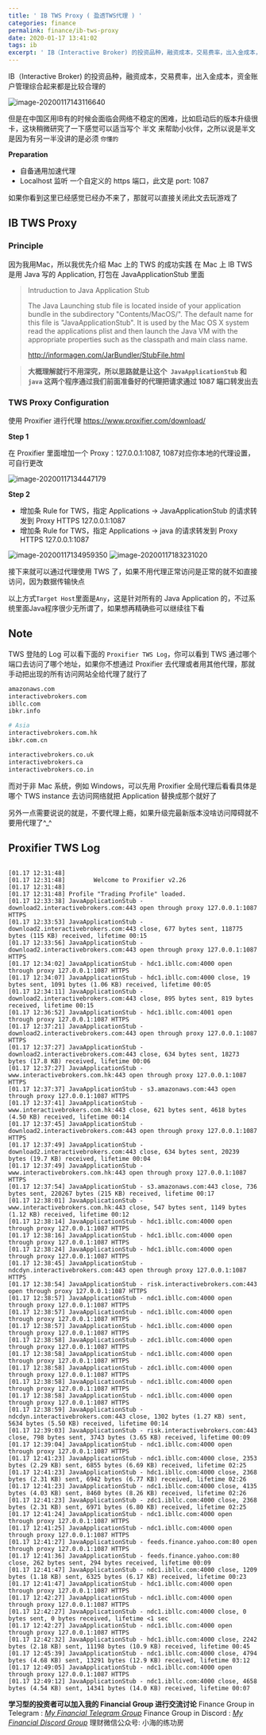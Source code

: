 ```yaml
---
title: ' IB TWS Proxy ( 盈透TWS代理 ) '
categories: finance
permalink: finance/ib-tws-proxy
date: 2020-01-17 13:41:02
tags: ib
excerpt: ' IB（Interactive Broker) 的投资品种，融资成本，交易费率，出入金成本，资金账户管理综合起来都是比较合理的，但是在中国区用IB有的时候会面临会网络不稳定的困难，比如启动后的版本升级很卡，本文旨在探讨盈透在国内访问不稳定的问题 '
---
```


IB（Interactive Broker) 的投资品种，融资成本，交易费率，出入金成本，资金账户管理综合起来都是比较合理的

![image-20200117143116640](ib-tws-proxy/image-20200117143116640.png)


但是在中国区用IB有的时候会面临会网络不稳定的困难，比如启动后的版本升级很卡，这块稍微研究了一下感觉可以适当写个 半文 来帮助小伙伴，之所以说是半文是因为有另一半没讲的是必须 `你懂的`

<!-- more -->

**Preparation**

* 自备通用加速代理
* Localhost 监听 一个自定义的 https  端口，此文是 port: 1087

如果你看到这里已经感觉已经办不来了，那就可以直接关闭此文去玩游戏了  




## IB TWS Proxy

### Principle
因为我用Mac，所以我优先介绍 Mac 上的 TWS 的成功实践
在 Mac 上 IB TWS 是用 Java 写的 Application,  打包在 JavaApplicationStub 里面

>Intruduction to Java Application Stub
>
>The Java Launching stub file is located inside of your application bundle in the subdirectory "Contents/MacOS/". The default name for this file is "JavaApplicationStub". It is used by the Mac OS X system read the applications plist and then launch the Java VM with the appropriate properties such as the classpath and main class name.
>
>http://informagen.com/JarBundler/StubFile.html
>

> **大概理解就行不用深究，所以思路就是让这个` JavaApplicationStub`  和 `java` 这两个程序通过我们前面准备好的代理把请求通过 1087 端口转发出去**



### TWS Proxy Configuration
使用 Proxifier 进行代理
https://www.proxifier.com/download/

**Step 1**

在 Proxifier 里面增加一个 Proxy：127.0.0.1:1087, 1087对应你本地的代理设置，可自行更改

![image-20200117134447179](ib-tws-proxy/image-20200117134447179.png)

**Step 2**

* 增加条 Rule for TWS，指定 Applications -> JavaApplicationStub 的请求转发到 Proxy HTTPS 127.0.0.1:1087 
* 增加条 Rule for TWS，指定 Applications -> java 的请求转发到 Proxy HTTPS 127.0.0.1:1087 

![image-20200117134959350](ib-tws-proxy/image-20200117134959350.png)
![image-20200117183231020](ib-tws-proxy/image-20200117183231020.png)

接下来就可以通过代理使用 TWS 了，如果不用代理正常访问是正常的就不如直接访问，因为数据传输快点

以上方式`Target Host`里面是`Any`，这是针对所有的 Java Application 的，不过系统里面Java程序很少无所谓了，如果想再精确些可以继续往下看



## Note

TWS 登陆的 Log 可以看下面的 `Proxifier TWS Log`，你可以看到 TWS 通过哪个端口去访问了哪个地址，如果你不想通过 Proxifier 去代理或者用其他代理，那就手动把出现的所有访问网站全给代理了就行了

```bash
amazonaws.com
interactivebrokers.com
ibllc.com
ibkr.info

# Asia
interactivebrokers.com.hk
ibkr.com.cn

interactivebrokers.co.uk
interactivebrokers.ca
interactivebrokers.co.in
```

而对于非 Mac 系统，例如 Windows，可以先用 Proxifier 全局代理后看看具体是哪个 TWS instance 去访问网络就把 Application 替换成那个就好了

另外一点需要说说的就是，不要代理上瘾，如果升级完最新版本没啥访问障碍就不要用代理了^_^




## Proxifier TWS Log
```

[01.17 12:31:48] 
[01.17 12:31:48] 		Welcome to Proxifier v2.26 
[01.17 12:31:48] 
[01.17 12:31:48] Profile "Trading Profile" loaded.
[01.17 12:33:38] JavaApplicationStub - download2.interactivebrokers.com:443 open through proxy 127.0.0.1:1087 HTTPS
[01.17 12:33:53] JavaApplicationStub - download2.interactivebrokers.com:443 close, 677 bytes sent, 118775 bytes (115 KB) received, lifetime 00:15
[01.17 12:33:56] JavaApplicationStub - download2.interactivebrokers.com:443 open through proxy 127.0.0.1:1087 HTTPS
[01.17 12:34:02] JavaApplicationStub - hdc1.ibllc.com:4000 open through proxy 127.0.0.1:1087 HTTPS
[01.17 12:34:07] JavaApplicationStub - hdc1.ibllc.com:4000 close, 19 bytes sent, 1091 bytes (1.06 KB) received, lifetime 00:05
[01.17 12:34:11] JavaApplicationStub - download2.interactivebrokers.com:443 close, 895 bytes sent, 819 bytes received, lifetime 00:15
[01.17 12:36:52] JavaApplicationStub - hdc1.ibllc.com:4001 open through proxy 127.0.0.1:1087 HTTPS
[01.17 12:37:21] JavaApplicationStub - download2.interactivebrokers.com:443 open through proxy 127.0.0.1:1087 HTTPS
[01.17 12:37:27] JavaApplicationStub - download2.interactivebrokers.com:443 close, 634 bytes sent, 18273 bytes (17.8 KB) received, lifetime 00:06
[01.17 12:37:27] JavaApplicationStub - www.interactivebrokers.com.hk:443 open through proxy 127.0.0.1:1087 HTTPS
[01.17 12:37:37] JavaApplicationStub - s3.amazonaws.com:443 open through proxy 127.0.0.1:1087 HTTPS
[01.17 12:37:41] JavaApplicationStub - www.interactivebrokers.com.hk:443 close, 621 bytes sent, 4618 bytes (4.50 KB) received, lifetime 00:14
[01.17 12:37:45] JavaApplicationStub - download2.interactivebrokers.com:443 open through proxy 127.0.0.1:1087 HTTPS
[01.17 12:37:49] JavaApplicationStub - download2.interactivebrokers.com:443 close, 634 bytes sent, 20239 bytes (19.7 KB) received, lifetime 00:04
[01.17 12:37:49] JavaApplicationStub - www.interactivebrokers.com.hk:443 open through proxy 127.0.0.1:1087 HTTPS
[01.17 12:37:54] JavaApplicationStub - s3.amazonaws.com:443 close, 736 bytes sent, 220267 bytes (215 KB) received, lifetime 00:17
[01.17 12:38:01] JavaApplicationStub - www.interactivebrokers.com.hk:443 close, 547 bytes sent, 1149 bytes (1.12 KB) received, lifetime 00:12
[01.17 12:38:14] JavaApplicationStub - hdc1.ibllc.com:4000 open through proxy 127.0.0.1:1087 HTTPS
[01.17 12:38:16] JavaApplicationStub - hdc1.ibllc.com:4000 open through proxy 127.0.0.1:1087 HTTPS
[01.17 12:38:24] JavaApplicationStub - hdc1.ibllc.com:4000 open through proxy 127.0.0.1:1087 HTTPS
[01.17 12:38:45] JavaApplicationStub - ndcdyn.interactivebrokers.com:443 open through proxy 127.0.0.1:1087 HTTPS
[01.17 12:38:54] JavaApplicationStub - risk.interactivebrokers.com:443 open through proxy 127.0.0.1:1087 HTTPS
[01.17 12:38:57] JavaApplicationStub - ndc1.ibllc.com:4000 open through proxy 127.0.0.1:1087 HTTPS
[01.17 12:38:57] JavaApplicationStub - ndc1.ibllc.com:4000 open through proxy 127.0.0.1:1087 HTTPS
[01.17 12:38:57] JavaApplicationStub - hdc1.ibllc.com:4000 open through proxy 127.0.0.1:1087 HTTPS
[01.17 12:38:58] JavaApplicationStub - zdc1.ibllc.com:4000 open through proxy 127.0.0.1:1087 HTTPS
[01.17 12:38:58] JavaApplicationStub - ndc1.ibllc.com:4000 open through proxy 127.0.0.1:1087 HTTPS
[01.17 12:38:58] JavaApplicationStub - zdc1.ibllc.com:4000 open through proxy 127.0.0.1:1087 HTTPS
[01.17 12:38:58] JavaApplicationStub - ndc1.ibllc.com:4000 open through proxy 127.0.0.1:1087 HTTPS
[01.17 12:38:58] JavaApplicationStub - ndc1.ibllc.com:4000 open through proxy 127.0.0.1:1087 HTTPS
[01.17 12:38:59] JavaApplicationStub - ndcdyn.interactivebrokers.com:443 close, 1302 bytes (1.27 KB) sent, 5634 bytes (5.50 KB) received, lifetime 00:14
[01.17 12:39:03] JavaApplicationStub - risk.interactivebrokers.com:443 close, 798 bytes sent, 3743 bytes (3.65 KB) received, lifetime 00:09
[01.17 12:39:04] JavaApplicationStub - ndc1.ibllc.com:4000 open through proxy 127.0.0.1:1087 HTTPS
[01.17 12:41:23] JavaApplicationStub - ndc1.ibllc.com:4000 close, 2353 bytes (2.29 KB) sent, 6855 bytes (6.69 KB) received, lifetime 02:25
[01.17 12:41:23] JavaApplicationStub - hdc1.ibllc.com:4000 close, 2368 bytes (2.31 KB) sent, 6942 bytes (6.77 KB) received, lifetime 02:26
[01.17 12:41:23] JavaApplicationStub - ndc1.ibllc.com:4000 close, 4135 bytes (4.03 KB) sent, 8460 bytes (8.26 KB) received, lifetime 02:26
[01.17 12:41:23] JavaApplicationStub - zdc1.ibllc.com:4000 close, 2368 bytes (2.31 KB) sent, 6971 bytes (6.80 KB) received, lifetime 02:25
[01.17 12:41:24] JavaApplicationStub - ndc1.ibllc.com:4000 open through proxy 127.0.0.1:1087 HTTPS
[01.17 12:41:25] JavaApplicationStub - ndc1.ibllc.com:4000 open through proxy 127.0.0.1:1087 HTTPS
[01.17 12:41:27] JavaApplicationStub - feeds.finance.yahoo.com:80 open through proxy 127.0.0.1:1087 HTTPS
[01.17 12:41:36] JavaApplicationStub - feeds.finance.yahoo.com:80 close, 262 bytes sent, 294 bytes received, lifetime 00:09
[01.17 12:41:47] JavaApplicationStub - ndc1.ibllc.com:4000 close, 1209 bytes (1.18 KB) sent, 6325 bytes (6.17 KB) received, lifetime 00:23
[01.17 12:41:47] JavaApplicationStub - hdc1.ibllc.com:4000 open through proxy 127.0.0.1:1087 HTTPS
[01.17 12:42:27] JavaApplicationStub - ndc1.ibllc.com:4000 open through proxy 127.0.0.1:1087 HTTPS
[01.17 12:42:27] JavaApplicationStub - ndc1.ibllc.com:4000 close, 0 bytes sent, 0 bytes received, lifetime <1 sec
[01.17 12:42:27] JavaApplicationStub - ndc1.ibllc.com:4000 open through proxy 127.0.0.1:1087 HTTPS
[01.17 12:42:32] JavaApplicationStub - hdc1.ibllc.com:4000 close, 2242 bytes (2.18 KB) sent, 11198 bytes (10.9 KB) received, lifetime 00:45
[01.17 12:45:39] JavaApplicationStub - ndc1.ibllc.com:4000 close, 4794 bytes (4.68 KB) sent, 13291 bytes (12.9 KB) received, lifetime 03:12
[01.17 12:49:05] JavaApplicationStub - ndc1.ibllc.com:4000 open through proxy 127.0.0.1:1087 HTTPS
[01.17 12:49:12] JavaApplicationStub - ndc1.ibllc.com:4000 close, 4658 bytes (4.54 KB) sent, 14341 bytes (14.0 KB) received, lifetime 00:07
```

**学习型的投资者可以加入我的 Financial Group 进行交流讨论**
Finance Group in Telegram : [*My Financial Telegram Group*](https://t.me/joinchat/JAgU_xVgurGtCieh5GQ56g)
Finance Group in Discord : [*My Financial Discord Group*](https://discord.gg/NgWdjb)
理财微信公众号: 小海的练功房